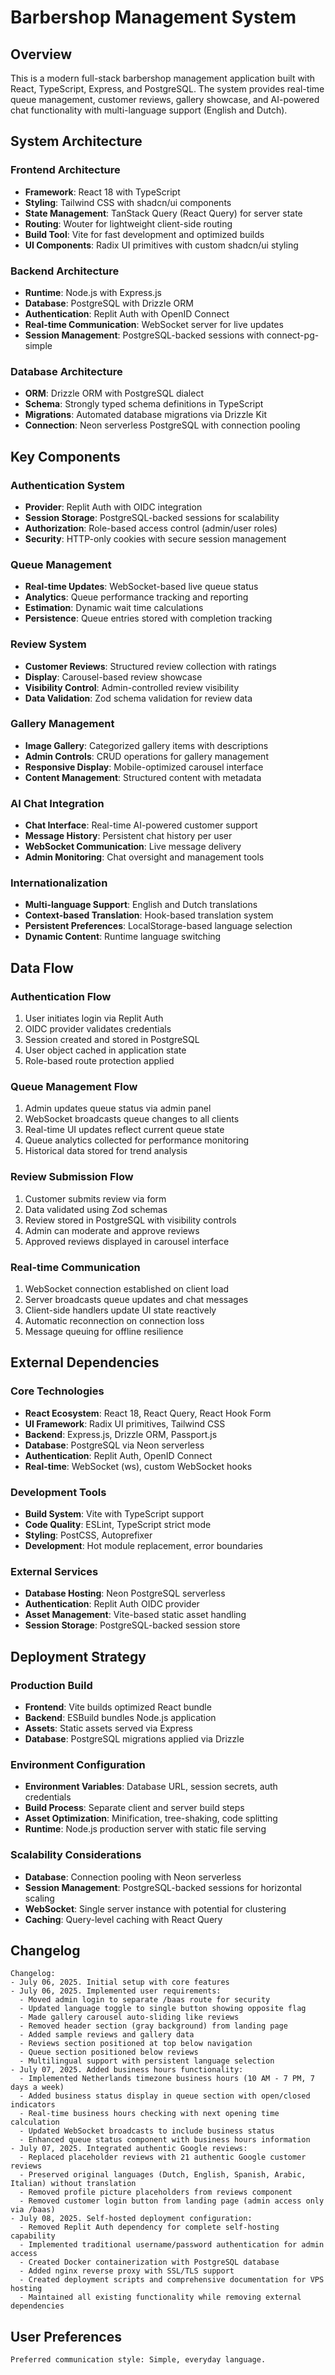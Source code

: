 # Barbershop Management System

## Overview

This is a modern full-stack barbershop management application built with React, TypeScript, Express, and PostgreSQL. The system provides real-time queue management, customer reviews, gallery showcase, and AI-powered chat functionality with multi-language support (English and Dutch).

## System Architecture

### Frontend Architecture
- **Framework**: React 18 with TypeScript
- **Styling**: Tailwind CSS with shadcn/ui components
- **State Management**: TanStack Query (React Query) for server state
- **Routing**: Wouter for lightweight client-side routing
- **Build Tool**: Vite for fast development and optimized builds
- **UI Components**: Radix UI primitives with custom shadcn/ui styling

### Backend Architecture
- **Runtime**: Node.js with Express.js
- **Database**: PostgreSQL with Drizzle ORM
- **Authentication**: Replit Auth with OpenID Connect
- **Real-time Communication**: WebSocket server for live updates
- **Session Management**: PostgreSQL-backed sessions with connect-pg-simple

### Database Architecture
- **ORM**: Drizzle ORM with PostgreSQL dialect
- **Schema**: Strongly typed schema definitions in TypeScript
- **Migrations**: Automated database migrations via Drizzle Kit
- **Connection**: Neon serverless PostgreSQL with connection pooling

## Key Components

### Authentication System
- **Provider**: Replit Auth with OIDC integration
- **Session Storage**: PostgreSQL-backed sessions for scalability
- **Authorization**: Role-based access control (admin/user roles)
- **Security**: HTTP-only cookies with secure session management

### Queue Management
- **Real-time Updates**: WebSocket-based live queue status
- **Analytics**: Queue performance tracking and reporting
- **Estimation**: Dynamic wait time calculations
- **Persistence**: Queue entries stored with completion tracking

### Review System
- **Customer Reviews**: Structured review collection with ratings
- **Display**: Carousel-based review showcase
- **Visibility Control**: Admin-controlled review visibility
- **Data Validation**: Zod schema validation for review data

### Gallery Management
- **Image Gallery**: Categorized gallery items with descriptions
- **Admin Controls**: CRUD operations for gallery management
- **Responsive Display**: Mobile-optimized carousel interface
- **Content Management**: Structured content with metadata

### AI Chat Integration
- **Chat Interface**: Real-time AI-powered customer support
- **Message History**: Persistent chat history per user
- **WebSocket Communication**: Live message delivery
- **Admin Monitoring**: Chat oversight and management tools

### Internationalization
- **Multi-language Support**: English and Dutch translations
- **Context-based Translation**: Hook-based translation system
- **Persistent Preferences**: LocalStorage-based language selection
- **Dynamic Content**: Runtime language switching

## Data Flow

### Authentication Flow
1. User initiates login via Replit Auth
2. OIDC provider validates credentials
3. Session created and stored in PostgreSQL
4. User object cached in application state
5. Role-based route protection applied

### Queue Management Flow
1. Admin updates queue status via admin panel
2. WebSocket broadcasts queue changes to all clients
3. Real-time UI updates reflect current queue state
4. Queue analytics collected for performance monitoring
5. Historical data stored for trend analysis

### Review Submission Flow
1. Customer submits review via form
2. Data validated using Zod schemas
3. Review stored in PostgreSQL with visibility controls
4. Admin can moderate and approve reviews
5. Approved reviews displayed in carousel interface

### Real-time Communication
1. WebSocket connection established on client load
2. Server broadcasts queue updates and chat messages
3. Client-side handlers update UI state reactively
4. Automatic reconnection on connection loss
5. Message queuing for offline resilience

## External Dependencies

### Core Technologies
- **React Ecosystem**: React 18, React Query, React Hook Form
- **UI Framework**: Radix UI primitives, Tailwind CSS
- **Backend**: Express.js, Drizzle ORM, Passport.js
- **Database**: PostgreSQL via Neon serverless
- **Authentication**: Replit Auth, OpenID Connect
- **Real-time**: WebSocket (ws), custom WebSocket hooks

### Development Tools
- **Build System**: Vite with TypeScript support
- **Code Quality**: ESLint, TypeScript strict mode
- **Styling**: PostCSS, Autoprefixer
- **Development**: Hot module replacement, error boundaries

### External Services
- **Database Hosting**: Neon PostgreSQL serverless
- **Authentication**: Replit Auth OIDC provider
- **Asset Management**: Vite-based static asset handling
- **Session Storage**: PostgreSQL-backed session store

## Deployment Strategy

### Production Build
- **Frontend**: Vite builds optimized React bundle
- **Backend**: ESBuild bundles Node.js application
- **Assets**: Static assets served via Express
- **Database**: PostgreSQL migrations applied via Drizzle

### Environment Configuration
- **Environment Variables**: Database URL, session secrets, auth credentials
- **Build Process**: Separate client and server build steps
- **Asset Optimization**: Minification, tree-shaking, code splitting
- **Runtime**: Node.js production server with static file serving

### Scalability Considerations
- **Database**: Connection pooling with Neon serverless
- **Session Management**: PostgreSQL-backed sessions for horizontal scaling
- **WebSocket**: Single server instance with potential for clustering
- **Caching**: Query-level caching with React Query

## Changelog

```
Changelog:
- July 06, 2025. Initial setup with core features
- July 06, 2025. Implemented user requirements:
  - Moved admin login to separate /baas route for security
  - Updated language toggle to single button showing opposite flag
  - Made gallery carousel auto-sliding like reviews
  - Removed header section (gray background) from landing page
  - Added sample reviews and gallery data
  - Reviews section positioned at top below navigation
  - Queue section positioned below reviews
  - Multilingual support with persistent language selection
- July 07, 2025. Added business hours functionality:
  - Implemented Netherlands timezone business hours (10 AM - 7 PM, 7 days a week)
  - Added business status display in queue section with open/closed indicators
  - Real-time business hours checking with next opening time calculation
  - Updated WebSocket broadcasts to include business status
  - Enhanced queue status component with business hours information
- July 07, 2025. Integrated authentic Google reviews:
  - Replaced placeholder reviews with 21 authentic Google customer reviews
  - Preserved original languages (Dutch, English, Spanish, Arabic, Italian) without translation
  - Removed profile picture placeholders from reviews component
  - Removed customer login button from landing page (admin access only via /baas)
- July 08, 2025. Self-hosted deployment configuration:
  - Removed Replit Auth dependency for complete self-hosting capability
  - Implemented traditional username/password authentication for admin access
  - Created Docker containerization with PostgreSQL database
  - Added nginx reverse proxy with SSL/TLS support
  - Created deployment scripts and comprehensive documentation for VPS hosting
  - Maintained all existing functionality while removing external dependencies
```

## User Preferences

```
Preferred communication style: Simple, everyday language.
```